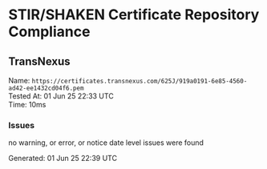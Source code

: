 # STIR/SHAKEN Certificate Repository Compliance

## TransNexus

Name: `https://certificates.transnexus.com/625J/919a0191-6e85-4560-ad42-ee1432cd04f6.pem`\
Tested At: 01 Jun 25 22:33 UTC\
Time: 10ms

### Issues

no warning, or error, or notice date level issues were found

Generated: 01 Jun 25 22:39 UTC